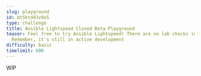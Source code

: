 ```yaml
---
slug: playground
id: bt5ktd43v9o5
type: challenge
title: Ansible Lightspeed Closed Beta Playground
teaser: Feel free to try Ansible Lightspeed! There are no lab checks in this challenge.
  Remember, it's still in active development
difficulty: basic
timelimit: 600
---
```

WIP